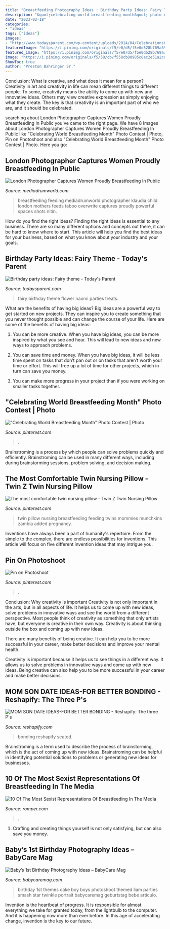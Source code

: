 ```yaml
---
title: "Breastfeeding Photography Ideas : Birthday Party Ideas: Fairy Theme"
description: "&quot;celebrating world breastfeeding month&quot; photo contest"
date: "2023-02-18"
categories:
- "ideas"
tags: ["ideas"]
images:
- "http://www.todaysparent.com/wp-content/uploads/2014/04/Celebrations07.jpg"
featuredImage: "https://i.pinimg.com/originals/f5/e0/d5/f5e0d528b769a394ab2dd99ba9c81983.jpg"
featured_image: "https://i.pinimg.com/originals/f5/e0/d5/f5e0d528b769a394ab2dd99ba9c81983.jpg"
image: "https://i.pinimg.com/originals/f5/58/cb/f558cb80985c8ac2e51a2ca285e7e5da.jpg"
ShowToc: true
author: "Preston Bahringer Sr."
---
```



Conclusion: What is creative, and what does it mean for a person?
Creativity in art and creativity in life can mean different things to different people. To some, creativity means the ability to come up with new and innovative ideas. Others may view creative expression as simply enjoying what they create. The key is that creativity is an important part of who we are, and it should be celebrated.

	

		
searching about London Photographer Captures Women Proudly Breastfeeding In Public you've came to the right page. We have 8 Images about London Photographer Captures Women Proudly Breastfeeding In Public like &quot;Celebrating World Breastfeeding Month&quot; Photo Contest | Photo, Pin on Photoshoot and also &quot;Celebrating World Breastfeeding Month&quot; Photo Contest | Photo. Here you go:
		
    
## London Photographer Captures Women Proudly Breastfeeding In Public

<img loading=lazy src="https://mediadrumworld.com/wp-content/uploads/2018/04/MDRUM_London_Breastfeeding_Positive-8.jpg" onerror="this.onerror=null;this.src='https://tse2.mm.bing.net/th?id=OIP.E9jYRPoJKbCwzTdIaG5MqgHaE8&amp;pid=15.1';" alt="London Photographer Captures Women Proudly Breastfeeding In Public">

_Source: mediadrumworld.com_

>breastfeeding feeding mediadrumworld photographer klaudia child london mothers feeds taboo overwrite captures proudly powerful spaces shots nitin. 

	

How do you find the right ideas?
Finding the right ideas is essential to any business. There are so many different options and concepts out there, it can be hard to know where to start. This article will help you find the best ideas for your business, based on what you know about your industry and your goals.

    
## Birthday Party Ideas: Fairy Theme - Today&#039;s Parent

<img loading=lazy src="http://www.todaysparent.com/wp-content/uploads/2014/04/Celebrations07.jpg" onerror="this.onerror=null;this.src='https://tse1.mm.bing.net/th?id=OIP.nfbbm_Y-GpoWejRj0i9mCwHaHa&amp;pid=15.1';" alt="Birthday party ideas: Fairy theme - Today&#039;s Parent">

_Source: todaysparent.com_

>fairy birthday theme flower naomi parties treats. 

	

What are the benefits of having big ideas?
Big ideas are a powerful way to get started on new projects. They can inspire you to create something that you never thought possible and can change the course of your life. Here are some of the benefits of having big ideas:
1. You can be more creative. When you have big ideas, you can be more inspired by what you see and hear. This will lead to new ideas and new ways to approach problems.

2. You can save time and money. When you have big ideas, it will be less time spent on tasks that don’t pan out or on tasks that aren’t worth your time or effort. This will free up a lot of time for other projects, which in turn can save you money.

3. You can make more progress in your project than if you were working on smaller tasks together.

    
## &quot;Celebrating World Breastfeeding Month&quot; Photo Contest | Photo

<img loading=lazy src="https://i.pinimg.com/originals/f5/e0/d5/f5e0d528b769a394ab2dd99ba9c81983.jpg" onerror="this.onerror=null;this.src='https://tse1.mm.bing.net/th?id=OIP.X2lfcWewnmeGB-6t3gSNvQHaJ4&amp;pid=15.1';" alt="&quot;Celebrating World Breastfeeding Month&quot; Photo Contest | Photo">

_Source: pinterest.com_

>. 

	

Brainstroming is a process by which people can solve problems quickly and efficiently. Brainstroming can be used in many different ways, including during brainstorming sessions, problem solving, and decision making.

    
## The Most Comfortable Twin Nursing Pillow - Twin Z Twin Nursing Pillow

<img loading=lazy src="https://i.pinimg.com/736x/be/b0/a5/beb0a59ccb84668af46f7d5808f33213--twin-nurseries-support-pillows.jpg" onerror="this.onerror=null;this.src='https://tse3.mm.bing.net/th?id=OIP.j1hLEAHqRjZIE0iAxM93CgHaJi&amp;pid=15.1';" alt="The most comfortable twin nursing pillow - Twin Z Twin Nursing Pillow">

_Source: pinterest.com_

>twin pillow nursing breastfeeding feeding twins mommies munchkins zambia added pregnancy. 

	

Inventions have always been a part of humanity's repertoire. From the simple to the complex, there are endless possibilities for inventions. This article will focus on five different invention ideas that may intrigue you.

    
## Pin On Photoshoot

<img loading=lazy src="https://i.pinimg.com/originals/f5/58/cb/f558cb80985c8ac2e51a2ca285e7e5da.jpg" onerror="this.onerror=null;this.src='https://tse1.mm.bing.net/th?id=OIP.DRwbJFjah_EYDZN3Hj_1wgHaLE&amp;pid=15.1';" alt="Pin on Photoshoot">

_Source: pinterest.com_

>. 

	

Conclusion: Why creativity is important
Creativity is not only important in the arts, but in all aspects of life. It helps us to come up with new ideas, solve problems in innovative ways and see the world from a different perspective.
Most people think of creativity as something that only artists have, but everyone is creative in their own way. Creativity is about thinking outside the box and coming up with new ideas.

There are many benefits of being creative. It can help you to be more successful in your career, make better decisions and improve your mental health.

Creativity is important because it helps us to see things in a different way. It allows us to solve problems in innovative ways and come up with new ideas. Being creative can also help you to be more successful in your career and make better decisions.

    
## MOM SON DATE IDEAS-FOR BETTER BONDING - Reshapify: The Three P&#039;s

<img loading=lazy src="https://reshapify.com/wp-content/uploads/2020/04/mom-son12.jpeg" onerror="this.onerror=null;this.src='https://tse3.mm.bing.net/th?id=OIP.eeik83aBGA3GmqkEm5mGNwHaLH&amp;pid=15.1';" alt="MOM SON DATE IDEAS-FOR BETTER BONDING - Reshapify: The three P&#039;s">

_Source: reshapify.com_

>bonding reshapify seated. 

	

Brainstroming is a term used to describe the process of brainstorming, which is the act of coming up with new ideas. Brainstroming can be helpful in identifying potential solutions to problems or generating new ideas for businesses.

    
## 10 Of The Most Sexist Representations Of Breastfeeding In The Media

<img loading=lazy src="https://imgix.bustle.com/2016/9/3/SATC_Carrie_Grimace-52c4d0c8-634a-4cda-a730-fb89e8f4361f.jpg?w=960&amp;h=540&amp;fit=crop&amp;crop=faces&amp;auto=format%2Ccompress&amp;cs=srgb&amp;q=70" onerror="this.onerror=null;this.src='https://tse1.mm.bing.net/th?id=OIP.a3DwXmCT07d-59LER3AuKQHaEK&amp;pid=15.1';" alt="10 Of The Most Sexist Representations Of Breastfeeding In The Media">

_Source: romper.com_

>. 

	

1. Crafting and creating things yourself is not only satisfying, but can also save you money.

    
## Baby’s 1st Birthday Photography Ideas – BabyCare Mag

<img loading=lazy src="https://www.babycaremag.com/wp-content/uploads/2017/11/1a57e87aa0fbe392c3dfa9a26e8dad4c.jpg" onerror="this.onerror=null;this.src='https://tse2.mm.bing.net/th?id=OIP.ZSgqII6HgZeXUZuT2d93awHaKf&amp;pid=15.1';" alt="Baby’s 1st Birthday Photography Ideas – BabyCare Mag">

_Source: babycaremag.com_

>birthday 1st themes cake boy boys photoshoot themed liam parties smash star twinkle portrait babycaremag geburtstag bebe artículo. 

	

Invention is the heartbeat of progress. It is responsible for almost everything we take for granted today, from the lightbulb to the computer. And it is happening now more than ever before. In this age of accelerating change, invention is the key to our future.


